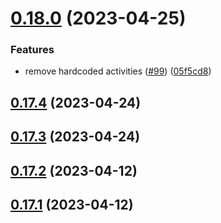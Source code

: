 # [0.18.0](https://github.com/bcgov/nr-spar-backend/compare/v0.17.4...v0.18.0) (2023-04-25)


### Features

* remove hardcoded activities ([#99](https://github.com/bcgov/nr-spar-backend/issues/99)) ([05f5cd8](https://github.com/bcgov/nr-spar-backend/commit/05f5cd8b93a307d08487db58470edf6f55e85f10))



## [0.17.4](https://github.com/bcgov/nr-spar-backend/compare/v0.17.3...v0.17.4) (2023-04-24)



## [0.17.3](https://github.com/bcgov/nr-spar-backend/compare/v0.17.2...v0.17.3) (2023-04-24)



## [0.17.2](https://github.com/bcgov/nr-spar-backend/compare/v0.17.1...v0.17.2) (2023-04-12)



## [0.17.1](https://github.com/bcgov/nr-spar-backend/compare/v0.17.0...v0.17.1) (2023-04-12)



